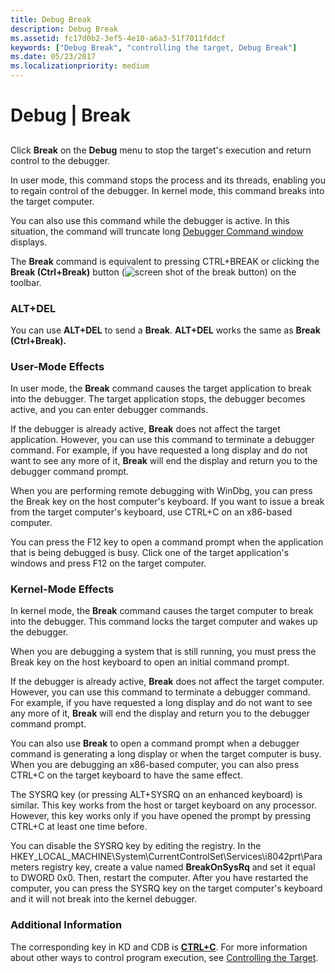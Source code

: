 ```yaml
---
title: Debug Break
description: Debug Break
ms.assetid: fc17d0b2-3ef5-4e10-a6a3-51f7011fddcf
keywords: ["Debug Break", "controlling the target, Debug Break"]
ms.date: 05/23/2017
ms.localizationpriority: medium
---
```


# Debug | Break


## <span id="ddk_debug_break_dbg"></span><span id="DDK_DEBUG_BREAK_DBG"></span>


Click **Break** on the **Debug** menu to stop the target's execution and return control to the debugger.

In user mode, this command stops the process and its threads, enabling you to regain control of the debugger. In kernel mode, this command breaks into the target computer.

You can also use this command while the debugger is active. In this situation, the command will truncate long [Debugger Command window](debugger-command-window.md) displays.

The **Break** command is equivalent to pressing CTRL+BREAK or clicking the **Break (Ctrl+Break)** button (![screen shot of the break button](images/tbbreak.png)) on the toolbar.

### <span id="ALT_DEL"></span><span id="alt_del"></span>ALT+DEL

You can use **ALT+DEL** to send a **Break**. **ALT+DEL** works the same as **Break (Ctrl+Break).**

### <span id="user_mode_effects"></span><span id="USER_MODE_EFFECTS"></span>User-Mode Effects

In user mode, the **Break** command causes the target application to break into the debugger. The target application stops, the debugger becomes active, and you can enter debugger commands.

If the debugger is already active, **Break** does not affect the target application. However, you can use this command to terminate a debugger command. For example, if you have requested a long display and do not want to see any more of it, **Break** will end the display and return you to the debugger command prompt.

When you are performing remote debugging with WinDbg, you can press the Break key on the host computer's keyboard. If you want to issue a break from the target computer's keyboard, use CTRL+C on an x86-based computer.

You can press the F12 key to open a command prompt when the application that is being debugged is busy. Click one of the target application's windows and press F12 on the target computer.

### <span id="kernel_mode_effects"></span><span id="KERNEL_MODE_EFFECTS"></span>Kernel-Mode Effects

In kernel mode, the **Break** command causes the target computer to break into the debugger. This command locks the target computer and wakes up the debugger.

When you are debugging a system that is still running, you must press the Break key on the host keyboard to open an initial command prompt.

If the debugger is already active, **Break** does not affect the target computer. However, you can use this command to terminate a debugger command. For example, if you have requested a long display and do not want to see any more of it, **Break** will end the display and return you to the debugger command prompt.

You can also use **Break** to open a command prompt when a debugger command is generating a long display or when the target computer is busy. When you are debugging an x86-based computer, you can also press CTRL+C on the target keyboard to have the same effect.

The SYSRQ key (or pressing ALT+SYSRQ on an enhanced keyboard) is similar. This key works from the host or target keyboard on any processor. However, this key works only if you have opened the prompt by pressing CTRL+C at least one time before.

You can disable the SYSRQ key by editing the registry. In the HKEY\_LOCAL\_MACHINE\\System\\CurrentControlSet\\Services\\i8042prt\\Parameters registry key, create a value named **BreakOnSysRq** and set it equal to DWORD 0x0. Then, restart the computer. After you have restarted the computer, you can press the SYSRQ key on the target computer's keyboard and it will not break into the kernel debugger.

### <span id="additional_information"></span><span id="ADDITIONAL_INFORMATION"></span>Additional Information

The corresponding key in KD and CDB is [**CTRL+C**](ctrl-c--break-.md). For more information about other ways to control program execution, see [Controlling the Target](controlling-the-target.md).

 

 






